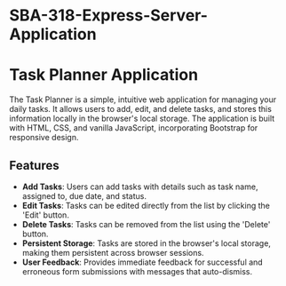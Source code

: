 # SBA-318-Express-Server-Application

# Task Planner Application

The Task Planner is a simple, intuitive web application for managing your daily tasks. It allows users to add, edit, and delete tasks, and stores this information locally in the browser's local storage. The application is built with HTML, CSS, and vanilla JavaScript, incorporating Bootstrap for responsive design.

## Features

- **Add Tasks**: Users can add tasks with details such as task name, assigned to, due date, and status.
- **Edit Tasks**: Tasks can be edited directly from the list by clicking the 'Edit' button.
- **Delete Tasks**: Tasks can be removed from the list using the 'Delete' button.
- **Persistent Storage**: Tasks are stored in the browser's local storage, making them persistent across browser sessions.
- **User Feedback**: Provides immediate feedback for successful and erroneous form submissions with messages that auto-dismiss.
